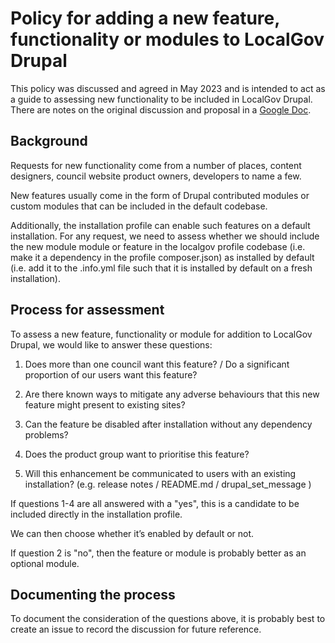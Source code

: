 # Policy for adding a new feature, functionality or modules to LocalGov Drupal

This policy was discussed and agreed in May 2023 and is intended to act as a
guide to assessing new functionality to be included in LocalGov Drupal. There
are notes on the original discussion and proposal in a [Google Doc](https://docs.google.com/document/d/1OCs3W7WFGtDNpL0U-6lhT6pQpOf2RydjtpkAMOrUeI4/edit).

## Background

Requests for new functionality come from a number of places, content designers,
council website product owners, developers to name a few.

New features usually come in the form of Drupal contributed modules or custom
modules that can be included in the default codebase.

Additionally, the installation profile can enable such features on a default
installation. For any request, we need to assess whether we should include the
new module module or feature in the localgov profile codebase (i.e. make it a
dependency in the profile composer.json) as installed by default (i.e. add it to
the .info.yml file such that it is installed by default on a fresh installation).

## Process for assessment

To assess a new feature, functionality or module for addition to LocalGov
Drupal, we would like to answer these questions:

1. Does more than one council want this feature? / Do a significant proportion
of our users want this feature?

2. Are there known ways to mitigate any adverse behaviours that this new feature might present to existing sites?

4. Can the feature be disabled after installation without any dependency
problems?

5. Does the product group want to prioritise this feature?

6. Will this enhancement be communicated to users with an existing installation?
(e.g. release notes / README.md / drupal_set_message )

If questions 1-4 are all answered with a "yes", this is a candidate to be
included directly in the installation profile.

We can then choose whether it’s enabled by default or not.

If question 2 is "no", then the feature or module is probably better as an
optional module.

## Documenting the process

To document the consideration of the questions above, it is probably best to
create an issue to record the discussion for future reference.

